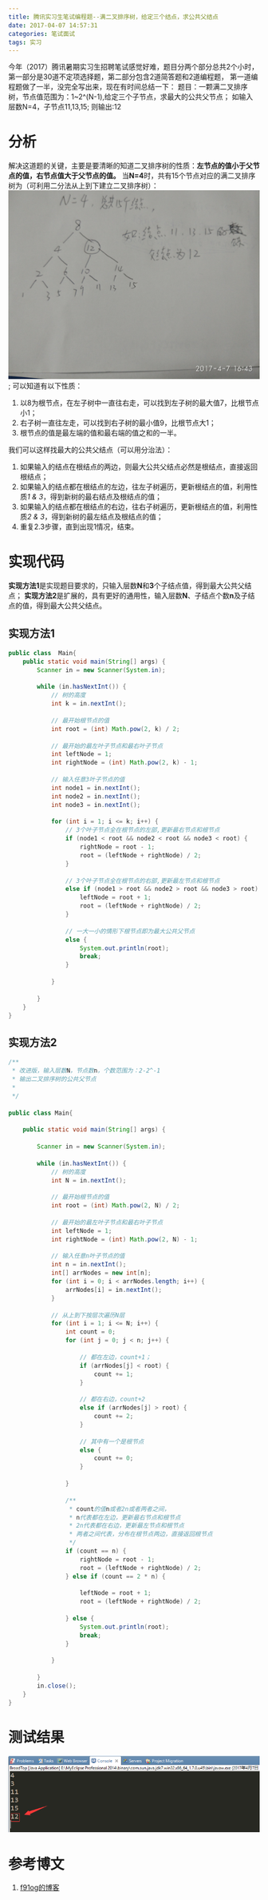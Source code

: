 ```yaml
---
title: 腾讯实习生笔试编程题--满二叉排序树，给定三个结点，求公共父结点
date: 2017-04-07 14:57:31
categories: 笔试面试
tags: 实习
---
```


今年（2017）腾讯暑期实习生招聘笔试感觉好难，题目分两个部分总共2个小时，第一部分是30道不定项选择题，第二部分包含2道简答题和2道编程题，
第一道编程题做了一半，没完全写出来，现在有时间总结一下：
题目：一颗满二叉排序树，节点值范围为：1~2^(N-1),给定三个子节点，求最大的公共父节点；
     如输入层数N=4，子节点11,13,15; 则输出:12
     <!-- more -->
# 分析
解决这道题的关键，主要是要清晰的知道二叉排序树的性质：**左节点的值小于父节点的值，右节点值大于父节点的值。**
当**N=4**时，共有15个节点对应的满二叉排序树为（可利用二分法从上到下建立二叉排序树）：
![](https://raw.githubusercontent.com/bodycoder101/MarkdownPhotos/master/N_4Trees.jpg);
可以知道有以下性质：
1. 以8为根节点，在左子树中一直往右走，可以找到左子树的最大值7，比根节点小1；
2. 右子树一直往左走，可以找到右子树的最小值9，比根节点大1；
3. 根节点的值是最左端的值和最右端的值之和的一半。

我们可以这样找最大的公共父结点（可以用分治法）：
1. 如果输入的结点在根结点的两边，则最大公共父结点必然是根结点，直接返回根结点；
2. 如果输入的结点都在根结点的左边，往左子树遍历，更新根结点的值，利用性质*1 & 3*，得到新树的最右结点及根结点的值；
3. 如果输入的结点都在根结点的右边，往右子树遍历，更新根结点的值，利用性质*2 & 3*，得到新树的最左结点及根结点的值；
4. 重复2.3步骤，直到出现1情况，结束。

# 实现代码
**实现方法1**是实现题目要求的，只输入层数**N**和**3**个子结点值，得到最大公共父结点；
**实现方法2**是扩展的，具有更好的通用性，输入层数**N**、子结点个数**n**及子结点的值，得到最大公共父结点。

## 实现方法1

```java
public class  Main{
	public static void main(String[] args) {
		Scanner in = new Scanner(System.in);

		while (in.hasNextInt()) {
			// 树的高度
			int k = in.nextInt();

			// 最开始根节点的值
			int root = (int) Math.pow(2, k) / 2;

			// 最开始的最左叶子节点和最右叶子节点
			int leftNode = 1;
			int rightNode = (int) Math.pow(2, k) - 1;

			// 输入任意3叶子节点的值
			int node1 = in.nextInt();
			int node2 = in.nextInt();
			int node3 = in.nextInt();

			for (int i = 1; i <= k; i++) {
				// 3个叶子节点全在根节点的左部,更新最右节点和根节点
				if (node1 < root && node2 < root && node3 < root) {
					rightNode = root - 1;
					root = (leftNode + rightNode) / 2;
				}

				// 3个叶子节点全在根节点的右部,更新最左节点和根节点
				else if (node1 > root && node2 > root && node3 > root) {
					leftNode = root + 1;
					root = (leftNode + rightNode) / 2;
				}

				// 一大一小的情形下根节点即为最大公共父节点
				else {
					System.out.println(root);
					break;
				}

			}

		}
	}
}
```


## 实现方法2

```java
/**
 * 改进版，输入层数N，节点数n，个数范围为：2-2^-1
 * 输出二叉排序树的公共父节点
 *
 */

public class Main{

	public static void main(String[] args) {

		Scanner in = new Scanner(System.in);

		while (in.hasNextInt()) {
			// 树的高度
			int N = in.nextInt();

			// 最开始根节点的值
			int root = (int) Math.pow(2, N) / 2;

			// 最开始的最左叶子节点和最右叶子节点
			int leftNode = 1;
			int rightNode = (int) Math.pow(2, N) - 1;

			// 输入任意n叶子节点的值
			int n = in.nextInt();
			int[] arrNodes = new int[n];
			for (int i = 0; i < arrNodes.length; i++) {
				arrNodes[i] = in.nextInt();
			}

			// 从上到下按层次遍历N层
			for (int i = 1; i <= N; i++) {
				int count = 0;
				for (int j = 0; j < n; j++) {

					// 都在左边，count+1；
					if (arrNodes[j] < root) {
						count += 1;
					}

					// 都在右边，count+2
					else if (arrNodes[j] > root) {
						count += 2;
					}

					// 其中有一个是根节点
					else {
						count += 0;
					}

				}

				/**
				 * count的值n或者2n或者两者之间，
				 * n代表都在左边，更新最右节点和根节点
				 * 2n代表都在右边，更新最左节点和根节点
				 * 两者之间代表，分布在根节点两边，直接返回根节点
				 */
				if (count == n) {
					rightNode = root - 1;
					root = (leftNode + rightNode) / 2;
				} else if (count == 2 * n) {

					leftNode = root + 1;
					root = (leftNode + rightNode) / 2;

				} else {
					System.out.println(root);
					break;
				}

			}

		}
		in.close();
	}
}

```

# 测试结果
![](https://raw.githubusercontent.com/bodycoder101/MarkdownPhotos/master/Result.png)

# 参考博文
1. [f91og的博客](http://www.cnblogs.com/f91og/p/6663633.html)
